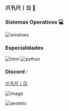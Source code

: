### 爪卂尺丨ㄖ 👋


### Sistemas Operativos 💻

![windows](https://user-images.githubusercontent.com/101064921/162531850-a9eb23d2-86c8-46fd-861e-4ff296a60324.svg)

### Especialidades 

![html](https://user-images.githubusercontent.com/101064921/162533848-c8323d2b-7c44-4ff6-b0cc-b472581dc902.svg)
![python](https://user-images.githubusercontent.com/101064921/162533930-41313261-9a07-40cf-ac81-00d5f42df2b3.svg)

### <p>Discord :
<a href="https://discord.gg/4yWBKgnGB4">爪卂尺丨ㄖ</a>.
</p>


![image](https://user-images.githubusercontent.com/101064921/162535990-db865cf5-275d-4c94-9e03-190c8957cbb1.png)


![aestetic](https://user-images.githubusercontent.com/101064921/162536157-27a857b0-90a6-4a12-837d-93ec8a56cdac.gif)
